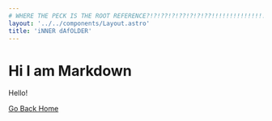 ```yaml
---
# WHERE THE PECK IS THE ROOT REFERENCE?!?!??!?!??!?!?!??!!!!!!!!!!!!!!!!
layout: '../../components/Layout.astro'
title: 'iNNER dAfOLDER'
---
```


# Hi I am Markdown
Hello!

[Go Back Home](/)